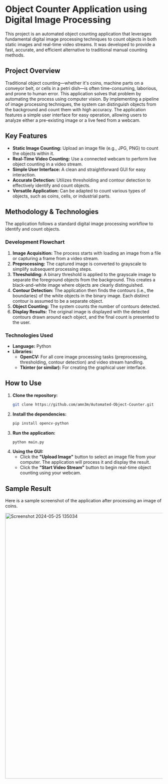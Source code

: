 # Object Counter Application using Digital Image Processing

This project is an automated object counting application that leverages fundamental digital image processing techniques to count objects in both static images and real-time video streams. It was developed to provide a fast, accurate, and efficient alternative to traditional manual counting methods.

## Project Overview

Traditional object counting—whether it's coins, machine parts on a conveyor belt, or cells in a petri dish—is often time-consuming, laborious, and prone to human error. This application solves that problem by automating the process using computer vision. By implementing a pipeline of image processing techniques, the system can distinguish objects from the background and count them with high accuracy. The application features a simple user interface for easy operation, allowing users to analyze either a pre-existing image or a live feed from a webcam.

## Key Features

*   **Static Image Counting:** Upload an image file (e.g., JPG, PNG) to count the objects within it.
*   **Real-Time Video Counting:** Use a connected webcam to perform live object counting in a video stream.
*   **Simple User Interface:** A clean and straightforward GUI for easy interaction.
*   **Accurate Detection:** Utilizes thresholding and contour detection to effectively identify and count objects.
*   **Versatile Application:** Can be adapted to count various types of objects, such as coins, cells, or industrial parts.

## Methodology & Technologies

The application follows a standard digital image processing workflow to identify and count objects.

### Development Flowchart
1.  **Image Acquisition:** The process starts with loading an image from a file or capturing a frame from a video stream.
2.  **Preprocessing:** The captured image is converted to grayscale to simplify subsequent processing steps.
3.  **Thresholding:** A binary threshold is applied to the grayscale image to separate the foreground objects from the background. This creates a black-and-white image where objects are clearly distinguished.
4.  **Contour Detection:** The application then finds the contours (i.e., the boundaries) of the white objects in the binary image. Each distinct contour is assumed to be a separate object.
5.  **Object Counting:** The system counts the number of contours detected.
6.  **Display Results:** The original image is displayed with the detected contours drawn around each object, and the final count is presented to the user.

### Technologies Used
*   **Language:** Python
*   **Libraries:**
    *   **OpenCV:** For all core image processing tasks (preprocessing, thresholding, contour detection) and video stream handling.
    *   **Tkinter (or similar):** For creating the graphical user interface.

## How to Use

1.  **Clone the repository:**
    ```bash
    git clone https://github.com/amn3m/Automated-Object-Counter.git
    ```
2.  **Install the dependencies:**
    ```bash
    pip install opencv-python
    ```
3.  **Run the application:**
    ```bash
    python main.py
    ```
4.  **Using the GUI:**
    *   Click the **"Upload Image"** button to select an image file from your computer. The application will process it and display the result.
    *   Click the **"Start Video Stream"** button to begin real-time object counting using your webcam.

## Sample Result

Here is a sample screenshot of the application after processing an image of coins.

<img width="1002" height="848" alt="Screenshot 2024-05-25 135034" src="https://github.com/user-attachments/assets/8c76b9e7-f462-4b84-ae01-52948496bd00" />
